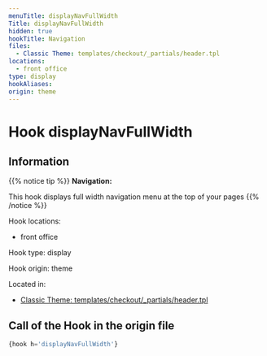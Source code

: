 ```yaml
---
menuTitle: displayNavFullWidth
Title: displayNavFullWidth
hidden: true
hookTitle: Navigation
files:
  - Classic Theme: templates/checkout/_partials/header.tpl
locations:
  - front office
type: display
hookAliases:
origin: theme
---
```


# Hook displayNavFullWidth

## Information

{{% notice tip %}}
**Navigation:** 

This hook displays full width navigation menu at the top of your pages
{{% /notice %}}

Hook locations: 
  - front office

Hook type: display

Hook origin: theme

Located in: 
  - [Classic Theme: templates/checkout/_partials/header.tpl](https://github.com/PrestaShop/classic-theme/blob/develop/templates/checkout/_partials/header.tpl)

## Call of the Hook in the origin file

```php
{hook h='displayNavFullWidth'}
```